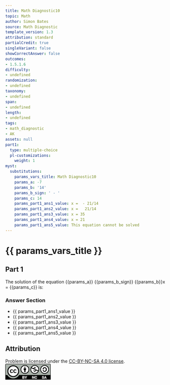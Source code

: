 ```yaml
---
title: Math Diagnostic10
topic: Math
author: Simon Bates
source: Math Diagnostic
template_version: 1.3
attribution: standard
partialCredit: true
singleVariant: false
showCorrectAnswer: false
outcomes:
- 1.5.1.6
difficulty:
- undefined
randomization:
- undefined
taxonomy:
- undefined
span:
- undefined
length:
- undefined
tags:
- math_diagnostic
- AK
assets: null
part1:
  type: multiple-choice
  pl-customizations:
    weight: 1
myst:
  substitutions:
    params_vars_title: Math Diagnostic10
    params_a: -7
    params_b: '14'
    params_b_sign: ' - '
    params_c: 14
    params_part1_ans1_value: x =  - 21/14
    params_part1_ans2_value: x =   21/14
    params_part1_ans3_value: x = 35
    params_part1_ans4_value: x = 21
    params_part1_ans5_value: This equation cannot be solved
---
```

# {{ params_vars_title }}

## Part 1

The solution of the equation {{params_a}} {{params_b_sign}} {{params_b}}x = {{params_c}} is:

### Answer Section

- {{ params_part1_ans1_value }}
- {{ params_part1_ans2_value }}
- {{ params_part1_ans3_value }}
- {{ params_part1_ans4_value }}
- {{ params_part1_ans5_value }}

## Attribution

Problem is licensed under the [CC-BY-NC-SA 4.0 license](https://creativecommons.org/licenses/by-nc-sa/4.0/).<br> ![The Creative Commons 4.0 license requiring attribution-BY, non-commercial-NC, and share-alike-SA license.](https://raw.githubusercontent.com/firasm/bits/master/by-nc-sa.png)